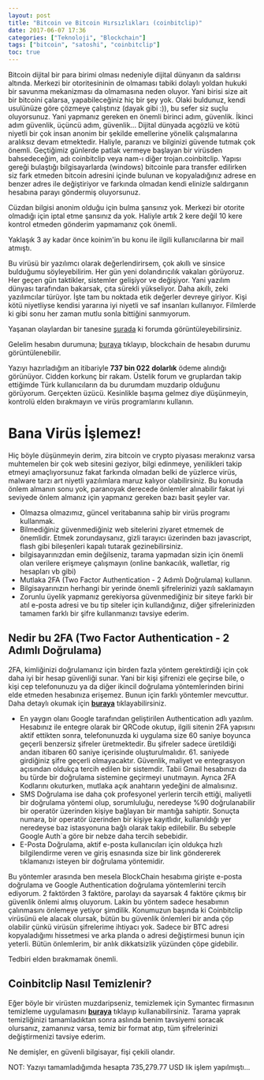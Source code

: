 ```yaml
---
layout: post
title: "Bitcoin ve Bitcoin Hırsızlıkları (coinbitclip)"
date: 2017-06-07 17:36
categories: ["Teknoloji", "Blockchain"]
tags: ["bitcoin", "satoshi", "coinbitclip"]
toc: true
---
```


Bitcoin dijital bir para birimi olması nedeniyle dijital dünyanın da saldırısı altında. Merkezi bir otoritesininin de olmaması tabiki dolaylı yoldan hukuki bir savunma mekanizması da olmamasına neden oluyor. Yani birisi size ait bir bitcoini çalarsa, yapabileceğiniz hiç bir şey yok. Olaki buldunuz, kendi usulünüze göre çözmeye çalıştınız (dayak gibi :)), bu sefer siz suçlu oluyorsunuz. Yani yapmanız gereken en önemli birinci adım, güvenlik. İkinci adım güvenlik, üçüncü adım, güvenlik... Dijital dünyada açgözlü ve kötü niyetli bir çok insan anonim bir şekilde emellerine yönelik çalışmalarına aralıksız devam etmektedir. Haliyle, paranızı ve bilginizi güvende tutmak çok önemli. Geçtiğimiz günlerde patlak vermeye başlayan bir virüsden bahsedeceğim, adı coinbitclip veya nam-ı diğer trojan.coinbitclip. Yapısı gereği bulaştığı bilgisayarlarda (windows) bitcoinle para transfer edilirken siz fark etmeden bitcoin adresini içinde bulunan ve kopyaladığınız adrese en benzer adres ile değiştiriyor ve farkında olmadan kendi elinizle saldırganın hesabına parayı göndermiş oluyorsunuz.

Cüzdan bilgisi anonim olduğu için bulma şansınız yok. Merkezi bir otorite olmadığı için iptal etme şansınız da yok. Haliyle artık 2 kere değil 10 kere kontrol etmeden gönderim yapmamanız çok önemli.

Yaklaşık 3 ay kadar önce koinim'in bu konu ile ilgili kullanıcılarına bir mail atmıştı.

Bu virüsü bir yazılımcı olarak değerlendirirsem, çok akıllı ve sinsice bulduğumu söyleyebilirim. Her gün yeni dolandırıcılık vakaları görüyoruz. Her geçen gün taktikler, sistemler gelişiyor ve değişiyor. Yani yazılım dünyası tarafından bakarsak, çıta sürekli yükseliyor. Daha akıllı, zeki yazılımcılar türüyor. İşte tam bu noktada etik değerler devreye giriyor. Kişi kötü niyetliyse kendisi yararına iyi niyetli ve saf insanları kullanıyor. Filmlerde ki gibi sonu her zaman mutlu sonla bittiğini sanmıyorum.

Yaşanan olaylardan bir tanesine [şurada](https://community.coinbase.com/t/wallet-address-changed/9970/4) ki forumda görüntüleyebilirsiniz.

Gelelim hesabın durumuna; [buraya](https://blockchain.info/tr/address/19Y4NSiG8kkzwWjMD17euEaQ5PErpwxWkP) tıklayıp, blockchain de hesabın durumu görüntülenebilir.

Yazıyı hazırladığım an itibariyle **737 bin 022** **dolarlık** ödeme alındığı görünüyor. Cidden korkunç bir rakam. Üstelik forum ve gruplardan takip ettiğimde Türk kullanıcıların da bu durumdam muzdarip olduğunu görüyorum. Gerçekten üzücü. Kesinlikle başıma gelmez diye düşünmeyin, kontrolü elden bırakmayın ve virüs programlarını kullanın.
<h1>Bana Virüs İşlemez!</h1>
Hiç böyle düşünmeyin derim, zira bitcoin ve crypto piyasası merakınız varsa muhtemelen bir çok web sitesini geziyor, bilgi edinmeye, yenilikleri takip etmeyi amaçlıyorsunuz fakat farkında olmadan belki de yüzlerce virüs, malware tarzı art niyetli yazılımlara maruz kalıyor olabilirsiniz. Bu konuda önlem almanın sonu yok, paranoyak derecede önlemler alınabilir fakat iyi seviyede önlem almanız için yapmanız gereken bazı basit şeyler var.

- Olmazsa olmazımız, güncel veritabanına sahip bir virüs programı kullanmak.
- Bilmediğiniz güvenmediğiniz web sitelerini ziyaret etmemek de önemlidir. Etmek zorundaysanız, gizli tarayıcı üzerinden bazı javascript, flash gibi bileşenleri kapalı tutarak gezinebilirsiniz.
- bilgisayarınızdan emin değilseniz, tarama yapmadan sizin için önemli olan verilere erişmeye çalışmayın (online bankacılık, walletlar, rig hesapları vb gibi)
- Mutlaka 2FA (Two Factor Authentication - 2 Adımlı Doğrulama) kullanın.
- Bilgisayarınızın herhangi bir yerinde önemli şifrelerinizi yazılı saklamayın
- Zorunlu üyelik yapmanız gerekiyorsa güvenmediğiniz bir siteye farklı bir atıl e-posta adresi ve bu tip siteler için kullandığınız, diğer şifrelerinizden tamamen farklı bir şifre kullanmanızı tavsiye ederim.

## Nedir bu 2FA (Two Factor Authentication - 2 Adımlı Doğrulama)
2FA, kimliğinizi doğrulamanız için birden fazla yöntem gerektirdiği için çok daha iyi bir hesap güvenliği sunar. Yani bir kişi şifrenizi ele geçirse bile, o kişi cep telefonunuzu ya da diğer ikincil doğrulama yöntemlerinden birini elde etmeden hesabınıza erişemez. Bunun için farklı yöntemler mevcuttur. Daha detaylı okumak için [**buraya**](https://www.teknolugat.com/iki-faktorlu-kimlik-dogrulama-2fa-nedir-neden-kullanmaliyim/) tıklayabilirsiniz.

- En yaygın olanı Google tarafından geliştirilen Authentication adlı yazılım. Hesabınız ile entegre olarak bir QRCode okutup, ilgili sitenin 2FA yapısını aktif ettikten sonra, telefonunuzda ki uygulama size 60 saniye boyunca geçerli benzersiz şifreler üretmektedir. Bu şifreler sadece üretildiği andan itibaren 60 saniye içerisinde oluşturulmalıdır. 61. saniyede girdiğiniz şifre geçerli olmayacaktır. Güvenlik, maliyet ve entegrasyon açısından oldukça tercih edilen bir sistemdir. Tabii Gmail hesabınızı da bu türde bir doğrulama sistemine geçirmeyi unutmayın. Ayrıca 2FA Kodlarını okuturken, mutlaka açık anahtarın yedeğini de almalısınız.
- SMS Doğrulama ise daha çok profesyonel yerlerin tercih ettiği, maliyetli bir doğrulama yöntemi olup, sorumluluğu, neredeyse %90 doğrulanabilir bir operatör üzerinden kişiye bağlayan bir mantığa sahiptir. Sonuçta numara, bir operatör üzerinden bir kişiye kayıtlıdır, kullanıldığı yer neredeyse baz istasyonuna bağlı olarak takip edilebilir. Bu sebeple Google Auth`a göre bir nebze daha tercih sebebidir.
- E-Posta Doğrulama, aktif e-posta kullanıcıları için oldukça hızlı bilgilendirme veren ve giriş esnasında size bir link göndererek tıklamanızı isteyen bir doğrulama yöntemidir.

Bu yöntemler arasında ben mesela BlockChain hesabıma girişte e-posta doğrulama ve Google Authentication doğrulama yöntemlerini tercih ediyorum. 2 faktörden 3 faktöre, parolayı da sayarsak 4 faktöre çıkmış bir güvenlik önlemi almış oluyorum. Lakin bu yöntem sadece hesabımın çalınmasını önlemeye yetiyor şimdilik. Konumuzun başında ki Coinbitclip virüsünü ele alacak olursak, bütün bu güvenlik önlemleri bir anda çöp olabilir çünkü virüsün şifrelerime ihtiyacı yok. Sadece bir BTC adresi kopyaladığımı hissetmesi ve arka planda o adresi değiştirmesi bunun için yeterli. Bütün önlemlerim, bir anlık dikkatsizlik yüzünden çöpe gidebilir.

Tedbiri elden bırakmamak önemli.

## Coinbitclip Nasıl Temizlenir?
Eğer böyle bir virüsten muzdaripseniz, temizlemek için Symantec firmasının temizleme uygulamasını [**buraya**](https://security.symantec.com/nbrt/npe.aspx?mc_cid=78c40b6819&amp;mc_eid=d2eb6e46af) tıklayıp kullanabilirsiniz. Tarama yaprak temizliğinizi tamamladıktan sonra aslında benim tavsiyemi soracak olursanız, zamanınız varsa, temiz bir format atıp, tüm şifrelerinizi değiştirmenizi tavsiye ederim.

Ne demişler, en güvenli bilgisayar, fişi çekili olandır.

NOT: Yazıyı tamamladığımda hesapta 735,279.77 USD lik işlem yapılmıştı...